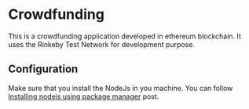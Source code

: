 # Crowdfunding
This is a crowdfunding application developed in ethereum blockchain. It uses the Rinkeby Test Network for development purpose.

## Configuration

Make sure that you install the NodeJs in you machine.  You can follow [Installing nodejs using package manager](https://nodejs.org/en/download/package-manager/) post.
